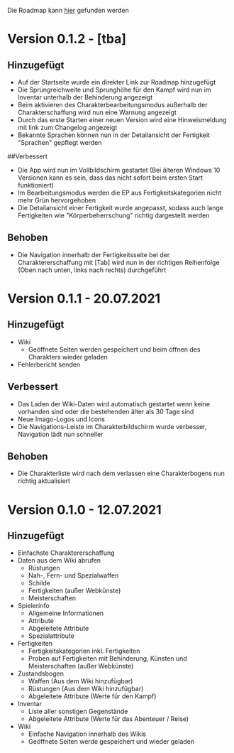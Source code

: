 Die Roadmap kann [hier](https://github.com/christophergoltz/imago-app/blob/develop/ROADMAP.md) gefunden werden

# Version 0.1.2 - [tba]
## Hinzugefügt
- Auf der Startseite wurde ein direkter Link zur Roadmap hinzugefügt
- Die Sprungreichweite und Sprunghöhe für den Kampf wird nun im Inventar unterhalb der Behinderung angezeigt
- Beim aktivieren des Charakterbearbeitungsmodus außerhalb der Charakterschaffung wird nun eine Warnung angezeigt
- Durch das erste Starten einer neuen Version wird eine Hinweismeldung mit link zum Changelog angezeigt
- Bekannte Sprachen können nun in der Detailansicht der Fertigkeit "Sprachen" gepflegt werden

##Verbessert
- Die App wird nun im Vollbildschirm gestartet (Bei älteren Windows 10 Versionen kann es sein, dass das nicht sofort beim ersten Start funktioniert)
- Im Bearbeitungsmodus werden die EP aus Fertigkeitskategorien nicht mehr Grün hervorgehoben
- Die Detailansicht einer Fertigkeit wurde angepasst, sodass auch lange Fertigkeiten wie "Körperbeherrschung" richtig dargestellt werden

## Behoben
- Die Navigation innerhalb der Fertigkeitsseite bei der Charaktererschaffung mit [Tab] wird nun in der richtigen Reihenfolge (Oben nach unten, links nach rechts) durchgeführt

# Version 0.1.1 - 20.07.2021
## Hinzugefügt
- Wiki
    - Geöffnete Seiten werden gespeichert und beim öffnen des Charakters wieder geladen
- Fehlerbericht senden

## Verbessert
- Das Laden der Wiki-Daten wird automatisch gestartet wenn keine vorhanden sind oder die bestehenden älter als 30 Tage sind
- Neue Imago-Logos und Icons
- Die Navigations-Leiste im Charakterbildschirm wurde verbesser, Navigation lädt nun schneller

## Behoben
- Die Charakterliste wird nach dem verlassen eine Charakterbogens nun richtig aktualisiert

# Version 0.1.0 - 12.07.2021
## Hinzugefügt
- Einfachste Charaktererschaffung
- Daten aus dem Wiki abrufen
    - Rüstungen
    - Nah-, Fern- und Spezialwaffen
    - Schilde
    - Fertigkeiten (außer Webkünste)
    - Meisterschaften
- Spielerinfo
    - Allgemeine Informationen
    - Attribute
    - Abgeleitete Attribute
    - Spezialattribute
- Fertigkeiten
    - Fertigkeitskategorien inkl. Fertigkeiten
    - Proben auf Fertigkeiten mit Behinderung, Künsten und Meisterschaften (außer Webkünste)
- Zustandsbogen
    - Waffen (Aus dem Wiki hinzufügbar)
    - Rüstungen (Aus dem Wiki hinzufügbar)
    - Abgeleitete Attribute (Werte für den Kampf)
- Inventar
    - Liste aller sonstigen Gegenstände
    - Abgeleitete Attribute (Werte für das Abenteuer / Reise)
- Wiki
    - Einfache Navigation innerhalb des Wikis
    - Geöffnete Seiten werde gespeichert und wieder geladen